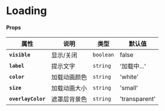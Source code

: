 # Loading

#### Props

| 属性               | 说明         | 类型      | 默认值        |
| ------------------ | ------------ | --------- | ------------- |
| **`visible`**      | 显示/关闭    | `boolean` | false         |
| **`label`**        | 提示文字     | `string`  | '加载中...'   |
| **`color`**        | 加载动画颜色 | `string`  | 'white'       |
| **`size`**         | 加载动画大小 | `string`  | 'small'       |
| **`overlayColor`** | 遮罩层背景色 | `string`  | 'transparent' |
